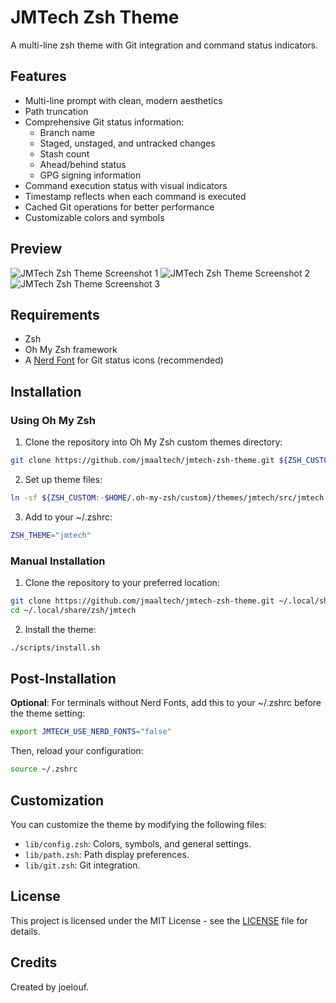 # JMTech Zsh Theme

A multi-line zsh theme with Git integration and command status indicators.

## Features

- Multi-line prompt with clean, modern aesthetics
- Path truncation
- Comprehensive Git status information:
  - Branch name
  - Staged, unstaged, and untracked changes
  - Stash count
  - Ahead/behind status
  - GPG signing information
- Command execution status with visual indicators
- Timestamp reflects when each command is executed
- Cached Git operations for better performance
- Customizable colors and symbols

## Preview

![JMTech Zsh Theme Screenshot 1](docs/screenshots/jmtech-zsh-theme-1.png)
![JMTech Zsh Theme Screenshot 2](docs/screenshots/jmtech-zsh-theme-2.png)
![JMTech Zsh Theme Screenshot 3](docs/screenshots/jmtech-zsh-theme-3.png)

## Requirements

- Zsh
- Oh My Zsh framework
- A [Nerd Font](https://www.nerdfonts.com/) for Git status icons (recommended)

## Installation

### Using Oh My Zsh

1. Clone the repository into Oh My Zsh custom themes directory:
```bash
git clone https://github.com/jmaaltech/jmtech-zsh-theme.git ${ZSH_CUSTOM:-$HOME/.oh-my-zsh/custom}/themes/jmtech
```

2. Set up theme files:
```bash
ln -sf ${ZSH_CUSTOM:-$HOME/.oh-my-zsh/custom}/themes/jmtech/src/jmtech.zsh-theme ${ZSH_CUSTOM:-$HOME/.oh-my-zsh/custom}/themes/
```

3. Add to your ~/.zshrc:
```bash
ZSH_THEME="jmtech"
```

### Manual Installation

1. Clone the repository to your preferred location:
```bash
git clone https://github.com/jmaaltech/jmtech-zsh-theme.git ~/.local/share/zsh/jmtech
cd ~/.local/share/zsh/jmtech
```

2. Install the theme:
```bash
./scripts/install.sh
```

## Post-Installation

**Optional**: For terminals without Nerd Fonts, add this to your ~/.zshrc before the theme setting:
```bash
export JMTECH_USE_NERD_FONTS="false"
```

Then, reload your configuration:
```bash
source ~/.zshrc
```

## Customization

You can customize the theme by modifying the following files:

- `lib/config.zsh`: Colors, symbols, and general settings.
- `lib/path.zsh`: Path display preferences.
- `lib/git.zsh`: Git integration.

## License

This project is licensed under the MIT License - see the [LICENSE](LICENSE) file for details.

## Credits

Created by joelouf.
